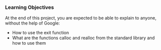 ### Learning Objectives
At the end of this project, you are expected to be able to explain to anyone, without the help of Google:

- How to use the exit function
- What are the functions calloc and realloc from the standard library and how to use them

